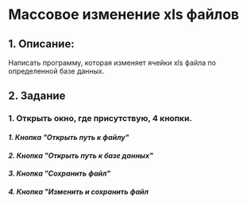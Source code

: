 # Массовое изменение xls файлов
## 1. Описание:
   Написать программу, которая изменяет ячейки xls файла по определенной базе данных.
## 2. Задание
### 1. Открыть окно, где присутствую, 4 кнопки.
   #### *1. Кнопка "Открыть путь к файлу"*
   #### *2. Кнопка "Открыть путь к базе данных"*
   #### *3. Кнопка "Сохранить файл"*
   #### *4. Кнопка "Изменить и сохранить файл*
      
